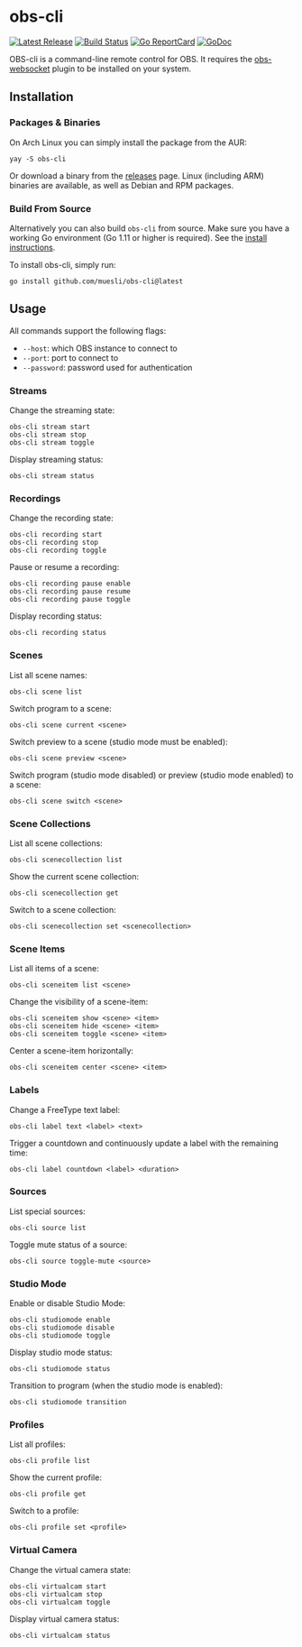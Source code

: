 # obs-cli

[![Latest Release](https://img.shields.io/github/release/muesli/obs-cli.svg)](https://github.com/muesli/obs-cli/releases)
[![Build Status](https://github.com/muesli/obs-cli/workflows/build/badge.svg)](https://github.com/muesli/obs-cli/actions)
[![Go ReportCard](https://goreportcard.com/badge/muesli/obs-cli)](https://goreportcard.com/report/muesli/obs-cli)
[![GoDoc](https://godoc.org/github.com/golang/gddo?status.svg)](https://pkg.go.dev/github.com/muesli/obs-cli)

OBS-cli is a command-line remote control for OBS. It requires the
[obs-websocket](https://github.com/Palakis/obs-websocket) plugin to be installed
on your system.

## Installation

### Packages & Binaries

On Arch Linux you can simply install the package from the AUR:

    yay -S obs-cli

Or download a binary from the [releases](https://github.com/muesli/obs-cli/releases)
page. Linux (including ARM) binaries are available, as well as Debian and RPM
packages.

### Build From Source

Alternatively you can also build `obs-cli` from source. Make sure you have a
working Go environment (Go 1.11 or higher is required). See the
[install instructions](https://golang.org/doc/install.html).

To install obs-cli, simply run:

    go install github.com/muesli/obs-cli@latest

## Usage

All commands support the following flags:

- `--host`: which OBS instance to connect to
- `--port`: port to connect to
- `--password`: password used for authentication

### Streams

Change the streaming state:

```
obs-cli stream start
obs-cli stream stop
obs-cli stream toggle
```

Display streaming status:

```
obs-cli stream status
```

### Recordings

Change the recording state:

```
obs-cli recording start
obs-cli recording stop
obs-cli recording toggle
```

Pause or resume a recording:

```
obs-cli recording pause enable
obs-cli recording pause resume
obs-cli recording pause toggle
```

Display recording status:

```
obs-cli recording status
```

### Scenes

List all scene names:

```
obs-cli scene list
```

Switch program to a scene:

```
obs-cli scene current <scene>
```

Switch preview to a scene (studio mode must be enabled):

```
obs-cli scene preview <scene>
```

Switch program (studio mode disabled) or preview (studio mode enabled) to a scene:

```
obs-cli scene switch <scene>
```

### Scene Collections

List all scene collections:

```
obs-cli scenecollection list
```

Show the current scene collection:

```
obs-cli scenecollection get
```

Switch to a scene collection:

```
obs-cli scenecollection set <scenecollection>
```

### Scene Items

List all items of a scene:

```
obs-cli sceneitem list <scene>
```

Change the visibility of a scene-item:

```
obs-cli sceneitem show <scene> <item>
obs-cli sceneitem hide <scene> <item>
obs-cli sceneitem toggle <scene> <item>
```

Center a scene-item horizontally:

```
obs-cli sceneitem center <scene> <item>
```

### Labels

Change a FreeType text label:

```
obs-cli label text <label> <text>
```

Trigger a countdown and continuously update a label with the remaining time:

```
obs-cli label countdown <label> <duration>
```

### Sources

List special sources:

```
obs-cli source list
```

Toggle mute status of a source:

```
obs-cli source toggle-mute <source>
```

### Studio Mode

Enable or disable Studio Mode:

```
obs-cli studiomode enable
obs-cli studiomode disable
obs-cli studiomode toggle
```

Display studio mode status:

```
obs-cli studiomode status
```

Transition to program (when the studio mode is enabled):

```
obs-cli studiomode transition
```

### Profiles

List all profiles:

```
obs-cli profile list
```

Show the current profile:

```
obs-cli profile get
```

Switch to a profile:

```
obs-cli profile set <profile>
```

### Virtual Camera

Change the virtual camera state:

```
obs-cli virtualcam start
obs-cli virtualcam stop
obs-cli virtualcam toggle
```

Display virtual camera status:

```
obs-cli virtualcam status
```
